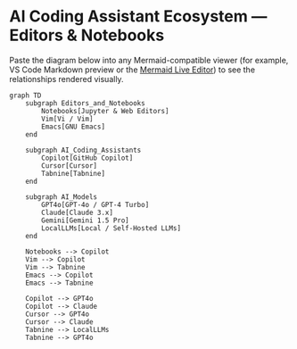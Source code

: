 # AI Coding Assistant Ecosystem — Editors & Notebooks

Paste the diagram below into any Mermaid-compatible viewer (for example, VS Code Markdown preview or the [Mermaid Live Editor](https://mermaid.live/)) to see the relationships rendered visually.

```mermaid
graph TD
    subgraph Editors_and_Notebooks
        Notebooks[Jupyter & Web Editors]
        Vim[Vi / Vim]
        Emacs[GNU Emacs]
    end

    subgraph AI_Coding_Assistants
        Copilot[GitHub Copilot]
        Cursor[Cursor]
        Tabnine[Tabnine]
    end

    subgraph AI_Models
        GPT4o[GPT-4o / GPT-4 Turbo]
        Claude[Claude 3.x]
        Gemini[Gemini 1.5 Pro]
        LocalLLMs[Local / Self-Hosted LLMs]
    end

    Notebooks --> Copilot
    Vim --> Copilot
    Vim --> Tabnine
    Emacs --> Copilot
    Emacs --> Tabnine

    Copilot --> GPT4o
    Copilot --> Claude
    Cursor --> GPT4o
    Cursor --> Claude
    Tabnine --> LocalLLMs
    Tabnine --> GPT4o
```
